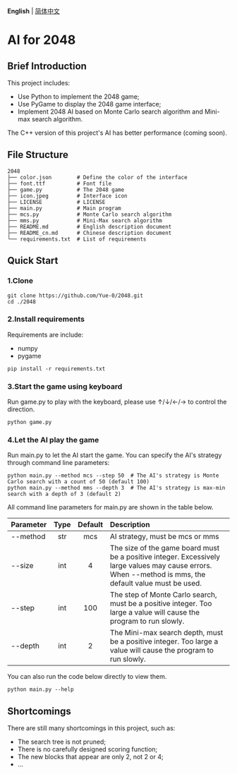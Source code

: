 __English__ | [简体中文](README_cn.md)

# AI for 2048

## Brief Introduction

This project includes:
* Use Python to implement the 2048 game;
* Use PyGame to display the 2048 game interface;
* Implement 2048 AI based on Monte Carlo search algorithm and Mini-max search algorithm.

The C++ version of this project's AI has better performance (coming soon).

## File Structure

```
2048
├── color.json        # Define the color of the interface
├── font.ttf          # Font file
├── game.py           # The 2048 game
├── icon.jpeg         # Interface icon
├── LICENSE           # LICENSE
├── main.py           # Main program
├── mcs.py            # Monte Carlo search algorithm
├── mms.py            # Mini-Max search algorithm
├── README.md         # English description document
├── README_cn.md      # Chinese description document
└── requirements.txt  # List of requirements
```

## Quick Start

### 1.Clone

```shell
git clone https://github.com/Yue-0/2048.git
cd ./2048
```

### 2.Install requirements

Requirements are include:
* numpy
* pygame

```shell
pip install -r requirements.txt
```

### 3.Start the game using keyboard

Run game.py to play with the keyboard, 
please use ↑/↓/←/→ to control the direction.

```shell
python game.py
```

### 4.Let the AI play the game

Run main.py to let the AI start the game. 
You can specify the AI's strategy through command line parameters:

```shell
python main.py --method mcs --step 50  # The AI's strategy is Monte Carlo search with a count of 50 (default 100)
python main.py --method mms --depth 3  # The AI's strategy is max-min search with a depth of 3 (default 2)
```

All command line parameters for main.py are shown in the table below.

| Parameter | Type | Default | Description                                                                                                                                             |
|:----------|:----:|:-------:|:--------------------------------------------------------------------------------------------------------------------------------------------------------|
| --method  | str  |   mcs   | AI strategy, must be mcs or mms                                                                                                                         |
| --size    | int  |    4    | The size of the game board must be a positive integer. Excessively large values may cause errors. When --method is mms, the default value must be used. |
| --step    | int  |   100   | The step of Monte Carlo search, must be a positive integer. Too large a value will cause the program to run slowly.                                     |
| --depth   | int  |    2    | The Mini-max search depth, must be a positive integer. Too large a value will cause the program to run slowly.                                          |

You can also run the code below directly to view them.

```shell
python main.py --help
```

## Shortcomings

There are still many shortcomings in this project, such as:
* The search tree is not pruned;
* There is no carefully designed scoring function;
* The new blocks that appear are only 2, not 2 or 4;
* ...
